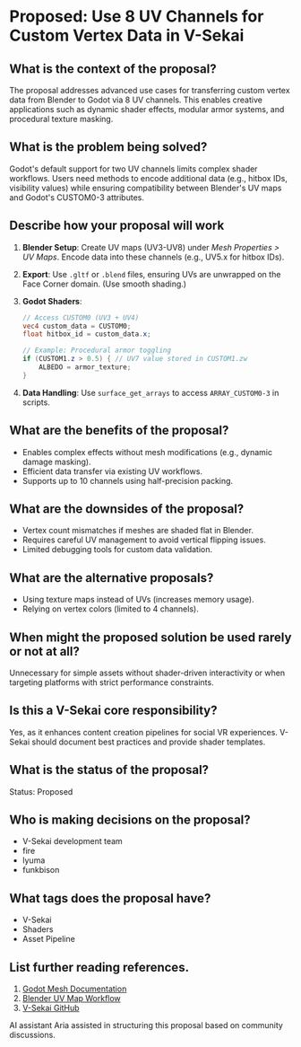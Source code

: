 # Proposed: Use 8 UV Channels for Custom Vertex Data in V-Sekai

## What is the context of the proposal?

The proposal addresses advanced use cases for transferring custom vertex data from Blender to Godot via 8 UV channels. This enables creative applications such as dynamic shader effects, modular armor systems, and procedural texture masking.

## What is the problem being solved?

Godot's default support for two UV channels limits complex shader workflows. Users need methods to encode additional data (e.g., hitbox IDs, visibility values) while ensuring compatibility between Blender's UV maps and Godot's CUSTOM0-3 attributes.

## Describe how your proposal will work

1. **Blender Setup**: Create UV maps (UV3-UV8) under _Mesh Properties > UV Maps_. Encode data into these channels (e.g., UV5.x for hitbox IDs).
2. **Export**: Use `.gltf` or `.blend` files, ensuring UVs are unwrapped on the Face Corner domain. (Use smooth shading.)
3. **Godot Shaders**:

   ```glsl
   // Access CUSTOM0 (UV3 + UV4)
   vec4 custom_data = CUSTOM0;
   float hitbox_id = custom_data.x;

   // Example: Procedural armor toggling
   if (CUSTOM1.z > 0.5) { // UV7 value stored in CUSTOM1.zw
       ALBEDO = armor_texture;
   }
   ```

4. **Data Handling**: Use `surface_get_arrays` to access `ARRAY_CUSTOM0-3` in scripts.

## What are the benefits of the proposal?

- Enables complex effects without mesh modifications (e.g., dynamic damage masking).
- Efficient data transfer via existing UV workflows.
- Supports up to 10 channels using half-precision packing.

## What are the downsides of the proposal?

- Vertex count mismatches if meshes are shaded flat in Blender.
- Requires careful UV management to avoid vertical flipping issues.
- Limited debugging tools for custom data validation.

## What are the alternative proposals?

- Using texture maps instead of UVs (increases memory usage).
- Relying on vertex colors (limited to 4 channels).

## When might the proposed solution be used rarely or not at all?

Unnecessary for simple assets without shader-driven interactivity or when targeting platforms with strict performance constraints.

## Is this a V-Sekai core responsibility?

Yes, as it enhances content creation pipelines for social VR experiences. V-Sekai should document best practices and provide shader templates.

## What is the status of the proposal?

Status: Proposed

## Who is making decisions on the proposal?

- V-Sekai development team
- fire
- lyuma
- funkbison

## What tags does the proposal have?

- V-Sekai
- Shaders
- Asset Pipeline

## List further reading references.

1. [Godot Mesh Documentation](https://docs.godotengine.org/en/stable/classes/class_mesh.html)
2. [Blender UV Map Workflow](https://blender.stackexchange.com/questions/51174/how-do-i-create-multiple-uv-maps)
3. [V-Sekai GitHub](https://github.com/v-sekai)

AI assistant Aria assisted in structuring this proposal based on community discussions.
